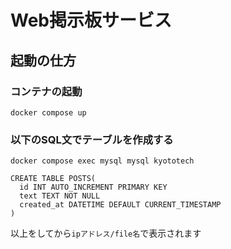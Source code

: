 # Web掲示板サービス
## 起動の仕方

### コンテナの起動
```
docker compose up
```
### 以下のSQL文でテーブルを作成する
```
docker compose exec mysql mysql kyototech
```

```
CREATE TABLE POSTS(
  id INT AUTO_INCREMENT PRIMARY KEY  
  text TEXT NOT NULL  
  created_at DATETIME DEFAULT CURRENT_TIMESTAMP  
)
```
以上をしてから`ipアドレス/file名`で表示されます
